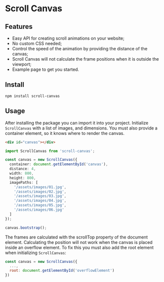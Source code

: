# Scroll Canvas

## Features
* Easy API for creating scroll animations on your website;
* No custom CSS needed;
* Control the speed of the animation by providing the distance of the canvas;
* Scroll Canvas will not calculate the frame positions when it is outside the viewport;
* Example page to get you started.

## Install

```
npm install scroll-canvas
```

## Usage
After installing the package you can import it into your project. Initialize `ScrollCanvas` with a list of images, and dimensions. You must also provide a container element, so it knows where to render the canvas.

```html
<div id="canvas"></div>
``` 

```typescript
import ScrollCanvas from 'scroll-canvas';

const canvas = new ScrollCanvas({
  container: document.getElementById('canvas'),
  distance: 4,
  width: 800,
  height: 800,
  imagePaths: [
    '/assets/images/01.jpg',
    '/assets/images/02.jpg',
    '/assets/images/03.jpg',
    '/assets/images/04.jpg',
    '/assets/images/05.jpg',
    '/assets/images/06.jpg'
  ]
});

canvas.bootstrap();
```
The frames are calculated with the scrollTop property of the document element. Calculating the position will not work when the canvas is placed inside an overflow element. To fix this you must also add the root element when initializing `ScrollCanvas`:
```javascript
const canvas = new ScrollCanvas({
  ...,
  root: document.getElementById('overflowElement')
})
```
